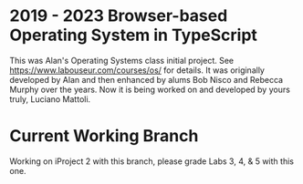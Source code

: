 2019 - 2023 Browser-based Operating System in TypeScript
========================================================

This was Alan's Operating Systems class initial project.
See https://www.labouseur.com/courses/os/ for details.
It was originally developed by Alan and then enhanced by alums Bob Nisco and Rebecca Murphy over the years.
Now it is being worked on and developed by yours truly, Luciano Mattoli.

Current Working Branch
================

Working on iProject 2 with this branch, please grade Labs 3, 4, & 5 with this one.


